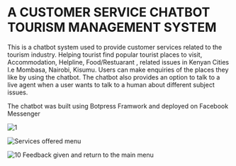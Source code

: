 # A CUSTOMER SERVICE CHATBOT TOURISM MANAGEMENT SYSTEM
 This is a chatbot system used to provide customer services related to the tourism industry. Helping tourist find popular tourist places to visit, Accommodation, Helpline, Food/Restuarant , related issues in Kenyan Cities I.e Mombasa, Nairobi, Kisumu. Users can make enquiries of the places they like by using the chatbot. The chatbot also provides an option to talk to a live agent when a user wants to talk to a human about different subject issues.
 
 
 The chatbot was built using Botpress Framwork and deployed on Facebook Messenger
 
 
![1](https://user-images.githubusercontent.com/65623921/149364228-a9c90529-fb62-4577-a83a-1c22611172d8.PNG)

![Services offered menu](https://user-images.githubusercontent.com/65623921/149364644-38d17f45-9f70-48e3-ad7e-5c7678ff3eb9.PNG)

![10  Feedback given and return to the main menu](https://user-images.githubusercontent.com/65623921/149364758-8d342015-282b-4955-b936-10283da94a9d.PNG)

